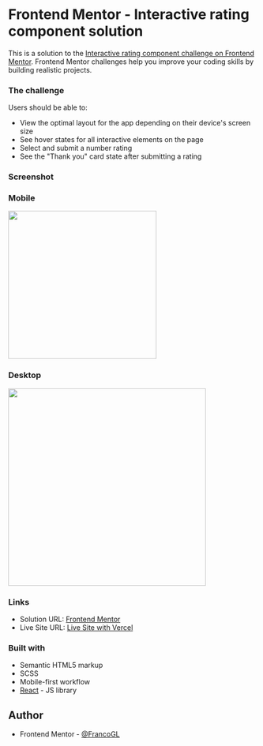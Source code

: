 # Frontend Mentor - Interactive rating component solution

This is a solution to the [Interactive rating component challenge on Frontend Mentor](https://www.frontendmentor.io/challenges/interactive-rating-component-koxpeBUmI). Frontend Mentor challenges help you improve your coding skills by building realistic projects. 

### The challenge

Users should be able to:

- View the optimal layout for the app depending on their device's screen size
- See hover states for all interactive elements on the page
- Select and submit a number rating
- See the "Thank you" card state after submitting a rating

### Screenshot

### Mobile

<img src="#" width="300px">

### Desktop

<img src="#" width="400px">

### Links

- Solution URL: [Frontend Mentor](#)
- Live Site URL: [Live Site with Vercel](https://femc-interactive-rating-component.vercel.app/)

### Built with

- Semantic HTML5 markup
- SCSS
- Mobile-first workflow
- [React](https://reactjs.org/) - JS library

## Author

- Frontend Mentor - [@FrancoGL](https://www.frontendmentor.io/profile/FrancoGL)
